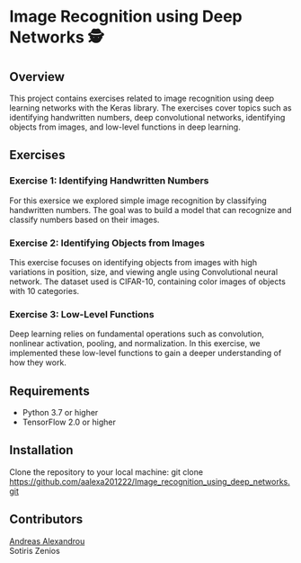 # Image Recognition using Deep Networks 🕵️



## Overview

This project contains exercises related to image recognition using deep learning networks with the Keras library. The exercises cover topics such as identifying handwritten numbers, deep convolutional networks, identifying objects from images, and low-level functions in deep learning.

## Exercises
### Exercise 1: Identifying Handwritten Numbers

For this exersice we explored simple image recognition by classifying handwritten numbers. The goal was to build a model that can recognize and classify numbers based on their images.

### Exercise 2: Identifying Objects from Images
This exercise focuses on identifying objects from images with high variations in position, size, and viewing angle using Convolutional neural network. The dataset used is CIFAR-10, containing color images of objects with 10 categories.

### Exercise 3: Low-Level Functions
Deep learning relies on fundamental operations such as convolution, nonlinear activation, pooling, and normalization. In this exercise, we implemented these low-level functions to gain a deeper understanding of how they work.

## Requirements
- Python 3.7 or higher
- TensorFlow 2.0 or higher

## Installation
Clone the repository to your local machine: 
git clone https://github.com/aalexa201222/Image_recognition_using_deep_networks.git
## Contributors

[Andreas Alexandrou](https://www.linkedin.com/in/andreas-alexandrou-056528242) <br />
Sotiris Zenios



